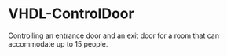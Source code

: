 # VHDL-ControlDoor
 Controlling an entrance door and an exit door for a room that can accommodate up to 15 people.
